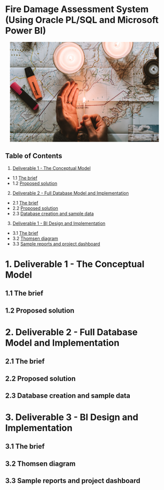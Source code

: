 # Fire Damage Assessment System (Using Oracle PL/SQL and Microsoft Power BI)

<p align="center">
  <img width="475" src="https://github.com/nuclearcheesecake/fdas/blob/main/images/fire.jpg">
</p>

## Table of Contents

1. [Deliverable 1 - The Conceptual Model](#1)
  * 1.1 [The brief](#2)
  * 1.2 [Proposed solution](#3)
2. [Deliverable 2 - Full Database Model and Implementation](#4)
  * 2.1 [The brief](#5)
  * 2.2 [Proposed solution](#6)
  * 2.3 [Database creation and sample data](#7)
3. [Deliverable 1 - BI Design and Implementation](#8)
  * 3.1 [The brief](#9)
  * 3.2 [Thomsen diagram](#10)
  * 3.3 [Sample reports and project dashboard](#11)

<a name="1"></a>
# 1. Deliverable 1 - The Conceptual Model

<a name="2"></a>
## 1.1 The brief

<a name="3"></a>
## 1.2 Proposed solution


<a name="4"></a>
# 2. Deliverable 2 - Full Database Model and Implementation

<a name="5"></a>
## 2.1 The brief

<a name="6"></a>
## 2.2 Proposed solution

<a name="7"></a>
## 2.3 Database creation and sample data

<a name="8"></a>
# 3. Deliverable 3 - BI Design and Implementation

<a name="9"></a>
## 3.1 The brief

<a name="10"></a>
## 3.2 Thomsen diagram

<a name="11"></a>
## 3.3 Sample reports and project dashboard
